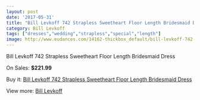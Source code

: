 ```yaml
---
layout: post
date: '2017-05-31'
title: "Bill Levkoff 742 Strapless Sweetheart Floor Length Bridesmaid Dress"
category: Bill Levkoff
tags: ["dresses","wedding","strapless","special","length"]
image: http://www.eudances.com/14162-thickbox_default/bill-levkoff-742-strapless-sweetheart-floor-length-bridesmaid-dress.jpg
---
```

Bill Levkoff 742 Strapless Sweetheart Floor Length Bridesmaid Dress

On Sales: **$221.99**
<a href="https://www.eudances.com/en/bill-levkoff/4250-bill-levkoff-742-strapless-sweetheart-floor-length-bridesmaid-dress.html"><amp-img layout="responsive" width="600" height="600" src="//www.eudances.com/14162-thickbox_default/bill-levkoff-742-strapless-sweetheart-floor-length-bridesmaid-dress.jpg" alt="Bill Levkoff 742 Strapless Sweetheart Floor Length Bridesmaid Dress 0" /></a>
<a href="https://www.eudances.com/en/bill-levkoff/4250-bill-levkoff-742-strapless-sweetheart-floor-length-bridesmaid-dress.html"><amp-img layout="responsive" width="600" height="600" src="//www.eudances.com/14163-thickbox_default/bill-levkoff-742-strapless-sweetheart-floor-length-bridesmaid-dress.jpg" alt="Bill Levkoff 742 Strapless Sweetheart Floor Length Bridesmaid Dress 1" /></a>

Buy it: [Bill Levkoff 742 Strapless Sweetheart Floor Length Bridesmaid Dress](https://www.eudances.com/en/bill-levkoff/4250-bill-levkoff-742-strapless-sweetheart-floor-length-bridesmaid-dress.html "Bill Levkoff 742 Strapless Sweetheart Floor Length Bridesmaid Dress")

View more: [Bill Levkoff](https://www.eudances.com/en/57-bill-levkoff "Bill Levkoff")